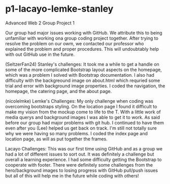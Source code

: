 # p1-lacayo-lemke-stanley
Advanced Web 2 Group Project 1

Our group had major issues working with GitHub. We attribute this to being unfamiliar with working ona group coding project together. After trying to resolve the problem on our owm, we contacted our professor who explained the problem and proper procedures. This will undoubtably help with out GitHub use in the future.

(SeltzerFan24) Stanley's challenges: It took me a while to get a handle on some of the more complicated Bootstrap layout aspects on the homepage, which was a problem I solved with Bootstrap documentation. I also had difficulty with the backgreound image on about.html which requried some trial and error with background image properties. I coded the navigation, the homepage, the catering page, and the about page. 

(nicolelmke) Lemke's Challenges: My only challenge when coding was overcoming bootstraps styling. On the location page I found it difficult to make my vision from the mockup come to life to the T. With a little work of media querys and background images I was able to get it to work. As said before our group had major problems with git hub. I continued to have them even after you (Lee) helped us get back on track. I'm still not totally sure why we were having so many problems. I coded the index page and location page, as will as put together the frames.

Lacayo Challenges: This was our first time using GitHub and as a group we had a lot of different issues to sort out. It was definitely a challenge but overall a learning experience. I had some difficulty getting the Bootstrap to cooperate with footer. There were definitely some challenges from the hero/background images to losing progress with GitHub pull/push issues but all of this will help me in the future while coding with others!
